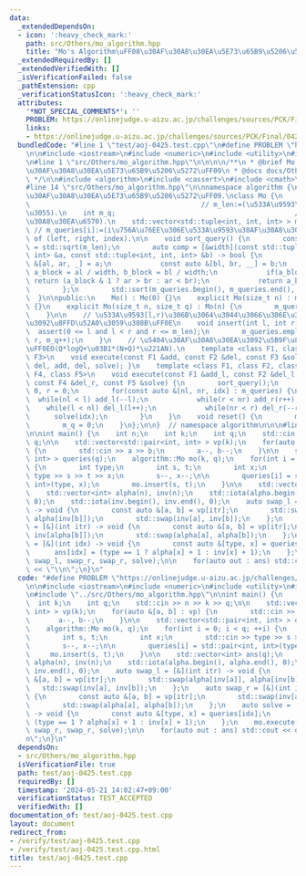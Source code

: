 ```yaml
---
data:
  _extendedDependsOn:
  - icon: ':heavy_check_mark:'
    path: src/Others/mo_algorithm.hpp
    title: "Mo's Algorithm\uFF08\u30AF\u30A8\u30EA\u5E73\u65B9\u5206\u5272\uFF09"
  _extendedRequiredBy: []
  _extendedVerifiedWith: []
  _isVerificationFailed: false
  _pathExtension: cpp
  _verificationStatusIcon: ':heavy_check_mark:'
  attributes:
    '*NOT_SPECIAL_COMMENTS*': ''
    PROBLEM: https://onlinejudge.u-aizu.ac.jp/challenges/sources/PCK/Final/0425
    links:
    - https://onlinejudge.u-aizu.ac.jp/challenges/sources/PCK/Final/0425
  bundledCode: "#line 1 \"test/aoj-0425.test.cpp\"\n#define PROBLEM \"https://onlinejudge.u-aizu.ac.jp/challenges/sources/PCK/Final/0425\"\
    \n\n#include <iostream>\n#include <numeric>\n#include <utility>\n#include <vector>\n\
    \n#line 1 \"src/Others/mo_algorithm.hpp\"\n\n\n\n/**\n * @brief Mo's Algorithm\uFF08\
    \u30AF\u30A8\u30EA\u5E73\u65B9\u5206\u5272\uFF09\n * @docs docs/Others/mo_algorithm.md\n\
    \ */\n\n#include <algorithm>\n#include <cassert>\n#include <cmath>\n#include <tuple>\n\
    #line 14 \"src/Others/mo_algorithm.hpp\"\n\nnamespace algorithm {\n\n// Mo's Algorithm\uFF08\
    \u30AF\u30A8\u30EA\u5E73\u65B9\u5206\u5272\uFF09.\nclass Mo {\n    int m_len;\
    \                                          // m_len:=(\u533A\u9593\u306E\u9577\
    \u3055).\n    int m_q;                                            // m_q:=(\u30AF\
    \u30A8\u30EA\u6570).\n    std::vector<std::tuple<int, int, int> > m_queries; \
    \ // m_queries[i]:=(i\u756A\u76EE\u306E\u533A\u9593\u30AF\u30A8\u30EA). tuple\
    \ of (left, right, index).\n\n    void sort_query() {\n        const int width\
    \ = std::sqrt(m_len);\n        auto comp = [&width](const std::tuple<int, int,\
    \ int> &a, const std::tuple<int, int, int> &b) -> bool {\n            const auto\
    \ &[al, ar, _] = a;\n            const auto &[bl, br, __] = b;\n            int\
    \ a_block = al / width, b_block = bl / width;\n            if(a_block == b_block)\
    \ return (a_block & 1 ? ar > br : ar < br);\n            return a_block < b_block;\n\
    \        };\n        std::sort(m_queries.begin(), m_queries.end(), comp);\n  \
    \  }\n\npublic:\n    Mo() : Mo(0) {}\n    explicit Mo(size_t n) : m_len(n), m_q(0)\
    \ {}\n    explicit Mo(size_t n, size_t q) : Mo(n) {\n        m_queries.reserve(q);\n\
    \    }\n\n    // \u533A\u9593[l,r)\u306B\u3064\u3044\u3066\u306E\u30AF\u30A8\u30EA\
    \u3092\u8FFD\u52A0\u3059\u308B\uFF0E\n    void insert(int l, int r) {\n      \
    \  assert(0 <= l and l < r and r <= m_len);\n        m_queries.emplace_back(l,\
    \ r, m_q++);\n    }\n    // \u5404\u30AF\u30A8\u30EA\u3092\u5B9F\u884C\u3059\u308B\
    \uFF0EO(Q*logQ+\u03B1*(N+Q)*\u221AN).\n    template <class F1, class F2, class\
    \ F3>\n    void execute(const F1 &add, const F2 &del, const F3 &solve) { execute(add,\
    \ del, add, del, solve); }\n    template <class F1, class F2, class F3, class\
    \ F4, class F5>\n    void execute(const F1 &add_l, const F2 &del_l, const F3 &add_r,\
    \ const F4 &del_r, const F5 &solve) {\n        sort_query();\n        int l =\
    \ 0, r = 0;\n        for(const auto &[nl, nr, idx] : m_queries) {\n          \
    \  while(nl < l) add_l(--l);\n            while(r < nr) add_r(r++);\n        \
    \    while(l < nl) del_l(l++);\n            while(nr < r) del_r(--r);\n      \
    \      solve(idx);\n        }\n    }\n    void reset() {\n        m_queries.clear();\n\
    \        m_q = 0;\n    }\n};\n\n}  // namespace algorithm\n\n\n#line 9 \"test/aoj-0425.test.cpp\"\
    \n\nint main() {\n    int n;\n    int k;\n    int q;\n    std::cin >> n >> k >>\
    \ q;\n\n    std::vector<std::pair<int, int> > vp(k);\n    for(auto &[a, b] : vp)\
    \ {\n        std::cin >> a >> b;\n        a--, b--;\n    }\n\n    std::vector<std::pair<int,\
    \ int> > queries(q);\n    algorithm::Mo mo(k, q);\n    for(int i = 0; i < q; ++i)\
    \ {\n        int type;\n        int s, t;\n        int x;\n        std::cin >>\
    \ type >> s >> t >> x;\n        s--, x--;\n\n        queries[i] = std::pair<int,\
    \ int>(type, x);\n        mo.insert(s, t);\n    }\n\n    std::vector<int> ans(q);\n\
    \    std::vector<int> alpha(n), inv(n);\n    std::iota(alpha.begin(), alpha.end(),\
    \ 0);\n    std::iota(inv.begin(), inv.end(), 0);\n    auto swap_l = [&](int itr)\
    \ -> void {\n        const auto &[a, b] = vp[itr];\n        std::swap(alpha[inv[a]],\
    \ alpha[inv[b]]);\n        std::swap(inv[a], inv[b]);\n    };\n    auto swap_r\
    \ = [&](int itr) -> void {\n        const auto &[a, b] = vp[itr];\n        std::swap(inv[alpha[a]],\
    \ inv[alpha[b]]);\n        std::swap(alpha[a], alpha[b]);\n    };\n    auto solve\
    \ = [&](int idx) -> void {\n        const auto &[type, x] = queries[idx];\n  \
    \      ans[idx] = (type == 1 ? alpha[x] + 1 : inv[x] + 1);\n    };\n    mo.execute(swap_l,\
    \ swap_l, swap_r, swap_r, solve);\n\n    for(auto out : ans) std::cout << out\
    \ << \"\\n\";\n}\n"
  code: "#define PROBLEM \"https://onlinejudge.u-aizu.ac.jp/challenges/sources/PCK/Final/0425\"\
    \n\n#include <iostream>\n#include <numeric>\n#include <utility>\n#include <vector>\n\
    \n#include \"../src/Others/mo_algorithm.hpp\"\n\nint main() {\n    int n;\n  \
    \  int k;\n    int q;\n    std::cin >> n >> k >> q;\n\n    std::vector<std::pair<int,\
    \ int> > vp(k);\n    for(auto &[a, b] : vp) {\n        std::cin >> a >> b;\n \
    \       a--, b--;\n    }\n\n    std::vector<std::pair<int, int> > queries(q);\n\
    \    algorithm::Mo mo(k, q);\n    for(int i = 0; i < q; ++i) {\n        int type;\n\
    \        int s, t;\n        int x;\n        std::cin >> type >> s >> t >> x;\n\
    \        s--, x--;\n\n        queries[i] = std::pair<int, int>(type, x);\n   \
    \     mo.insert(s, t);\n    }\n\n    std::vector<int> ans(q);\n    std::vector<int>\
    \ alpha(n), inv(n);\n    std::iota(alpha.begin(), alpha.end(), 0);\n    std::iota(inv.begin(),\
    \ inv.end(), 0);\n    auto swap_l = [&](int itr) -> void {\n        const auto\
    \ &[a, b] = vp[itr];\n        std::swap(alpha[inv[a]], alpha[inv[b]]);\n     \
    \   std::swap(inv[a], inv[b]);\n    };\n    auto swap_r = [&](int itr) -> void\
    \ {\n        const auto &[a, b] = vp[itr];\n        std::swap(inv[alpha[a]], inv[alpha[b]]);\n\
    \        std::swap(alpha[a], alpha[b]);\n    };\n    auto solve = [&](int idx)\
    \ -> void {\n        const auto &[type, x] = queries[idx];\n        ans[idx] =\
    \ (type == 1 ? alpha[x] + 1 : inv[x] + 1);\n    };\n    mo.execute(swap_l, swap_l,\
    \ swap_r, swap_r, solve);\n\n    for(auto out : ans) std::cout << out << \"\\\
    n\";\n}\n"
  dependsOn:
  - src/Others/mo_algorithm.hpp
  isVerificationFile: true
  path: test/aoj-0425.test.cpp
  requiredBy: []
  timestamp: '2024-05-21 14:02:47+09:00'
  verificationStatus: TEST_ACCEPTED
  verifiedWith: []
documentation_of: test/aoj-0425.test.cpp
layout: document
redirect_from:
- /verify/test/aoj-0425.test.cpp
- /verify/test/aoj-0425.test.cpp.html
title: test/aoj-0425.test.cpp
---
```

